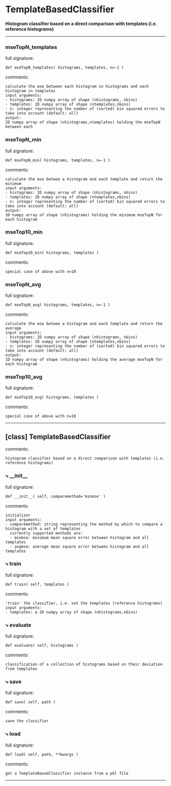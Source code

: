 # TemplateBasedClassifier  
  
**Histogram classifier based on a direct comparison with templates (i.e. reference histograms)**
- - -
  
  
### mseTopN\_templates  
full signature:  
```text  
def mseTopN_templates( histograms, templates, n=-1 )  
```  
comments:  
```text  
calculate the mse between each histogram in histograms and each histogram in templates  
input arguments:  
- histograms: 2D numpy array of shape (nhistograms, nbins)  
- templates: 2D numpy array of shape (ntemplates,nbins)  
- n: integer representing the number of (sorted) bin squared errors to take into account (default: all)  
output:  
2D numpy array of shape (nhistograms,ntemplates) holding the mseTopN between each  
```  
  
  
### mseTopN\_min  
full signature:  
```text  
def mseTopN_min( histograms, templates, n=-1 )  
```  
comments:  
```text  
calculate the mse betwee a histogram and each template and return the minimum  
input arguments:  
- histograms: 2D numpy array of shape (nhistograms, nbins)  
- templates: 2D numpy array of shape (ntemplates,nbins)  
- n: integer representing the number of (sorted) bin squared errors to take into account (default: all)  
output:  
1D numpy array of shape (nhistograms) holding the minimum mseTopN for each histogram  
```  
  
  
### mseTop10\_min  
full signature:  
```text  
def mseTop10_min( histograms, templates )  
```  
comments:  
```text  
special case of above with n=10  
```  
  
  
### mseTopN\_avg  
full signature:  
```text  
def mseTopN_avg( histograms, templates, n=-1 )  
```  
comments:  
```text  
calculate the mse betwee a histogram and each template and return the average  
input arguments:  
- histograms: 2D numpy array of shape (nhistograms, nbins)  
- templates: 2D numpy array of shape (ntemplates,nbins)  
- n: integer representing the number of (sorted) bin squared errors to take into account (default: all)  
output:  
1D numpy array of shape (nhistograms) holding the average mseTopN for each histogram  
```  
  
  
### mseTop10\_avg  
full signature:  
```text  
def mseTop10_avg( histograms, templates )  
```  
comments:  
```text  
special case of above with n=10  
```  
  
  
- - -
## [class] TemplateBasedClassifier  
comments:  
```text  
histogram classifier based on a direct comparison with templates (i.e. reference histograms)  
```  
### &#10551; \_\_init\_\_  
full signature:  
```text  
def __init__( self, comparemethod='minmse' )  
```  
comments:  
```text  
initializer  
input arguments:  
- comparemethod: string representing the method by which to compare a histogram with a set of templates  
  currently supported methods are:  
  - minmse: minimum mean square error between histogram and all templates  
  - avgmse: average mean square error between histogram and all templates  
```  
### &#10551; train  
full signature:  
```text  
def train( self, templates )  
```  
comments:  
```text  
'train' the classifier, i.e. set the templates (reference histograms)  
input arguments:  
- templates: a 2D numpy array of shape (nhistograms,nbins)  
```  
### &#10551; evaluate  
full signature:  
```text  
def evaluate( self, histograms )  
```  
comments:  
```text  
classification of a collection of histograms based on their deviation from templates  
```  
### &#10551; save  
full signature:  
```text  
def save( self, path )  
```  
comments:  
```text  
save the classifier  
```  
### &#10551; load  
full signature:  
```text  
def load( self, path, **kwargs )  
```  
comments:  
```text  
get a TemplateBasedClassifier instance from a pkl file  
```  
- - -  
  

